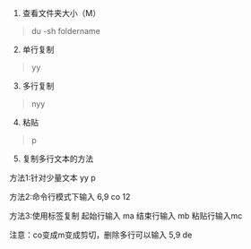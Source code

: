 1. 查看文件夹大小（M）
> du -sh foldername

2. 单行复制
> yy  

3. 多行复制
> nyy

4. 粘贴
> p

5. 复制多行文本的方法

方法1:针对少量文本 yy p  

方法2:命令行模式下输入  6,9 co 12  

方法3:使用标签复制 起始行输入 ma   结束行输入 mb   粘贴行输入mc  

注意：co变成m变成剪切，删除多行可以输入 5,9 de